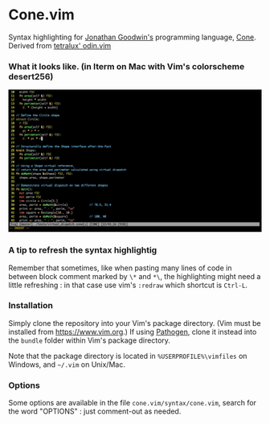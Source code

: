 # Cone.vim
Syntax highlighting for [Jonathan Goodwin's](https://jondgoodwin.com/) programming language, [Cone](https://cone.jondgoodwin.com/).
Derived from [tetralux' odin.vim](https://github.com/Tetralux/odin.vim)

### What it looks like. (in Iterm on Mac with Vim's colorscheme desert256)
![Screenshot](cone.vim.png)

### A tip to refresh the syntax highlightig
Remember that sometimes, like when pasting many lines of code in between block comment marked by `\*` and `*\`, the highlighting
might need a little refreshing : in that case use vim's `:redraw` which shortcut is `Ctrl-L`.

### Installation

Simply clone the repository into your Vim's package directory. (Vim must be installed from https://www.vim.org.)
If using [Pathogen](https://github.com/tpope/vim-pathogen), clone it instead into the `bundle` folder within Vim's package directory.

Note that the package directory is located in `%USERPROFILE%\vimfiles` on Windows,
and `~/.vim` on Unix/Mac.

### Options

Some options are available in the file `cone.vim/syntax/cone.vim`, search for the word "OPTIONS" : just comment-out as needed.
